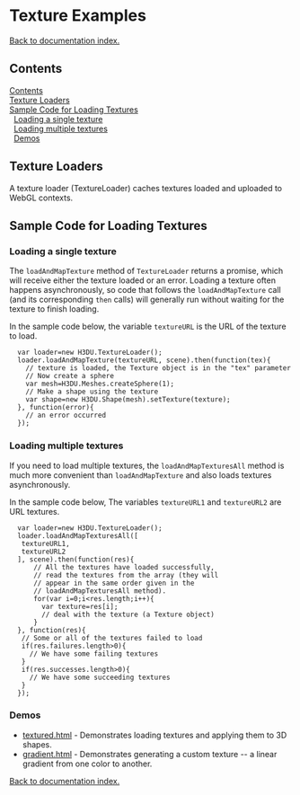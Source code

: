 # Texture Examples

[Back to documentation index.](index.md)

<a id=Contents></a>
## Contents

[Contents](#Contents)<br>[Texture Loaders](#Texture_Loaders)<br>[Sample Code for Loading Textures](#Sample_Code_for_Loading_Textures)<br>&nbsp;&nbsp;[Loading a single texture](#Loading_a_single_texture)<br>&nbsp;&nbsp;[Loading multiple textures](#Loading_multiple_textures)<br>&nbsp;&nbsp;[Demos](#Demos)<br>

## Texture Loaders

A texture loader (TextureLoader) caches textures loaded and uploaded to WebGL contexts.

<a id=Sample_Code_for_Loading_Textures></a>
## Sample Code for Loading Textures

<a id=Loading_a_single_texture></a>
### Loading a single texture

The `loadAndMapTexture` method of `TextureLoader` returns a promise, which will receive either
the texture loaded or an error. Loading a texture often happens asynchronously, so code that
follows the `loadAndMapTexture` call (and its corresponding `then` calls) will generally run without
waiting for the texture to finish loading.

In the sample code below, the variable `textureURL` is the URL of the texture to load.

```
  var loader=new H3DU.TextureLoader();
  loader.loadAndMapTexture(textureURL, scene).then(function(tex){
    // texture is loaded, the Texture object is in the "tex" parameter
    // Now create a sphere
    var mesh=H3DU.Meshes.createSphere(1);
    // Make a shape using the texture
    var shape=new H3DU.Shape(mesh).setTexture(texture);
  }, function(error){
    // an error occurred
  });
```

<a id=Loading_multiple_textures></a>
### Loading multiple textures

If you need to load multiple textures, the `loadAndMapTexturesAll` method
is much more convenient than `loadAndMapTexture` and also loads textures asynchronously.

In the sample code below, The variables `textureURL1` and `textureURL2` are URL textures.

```
  var loader=new H3DU.TextureLoader();
  loader.loadAndMapTexturesAll([
   textureURL1,
   textureURL2
  ], scene).then(function(res){
      // All the textures have loaded successfully,
      // read the textures from the array (they will
      // appear in the same order given in the
      // loadAndMapTexturesAll method).
      for(var i=0;i<res.length;i++){
        var texture=res[i];
        // deal with the texture (a Texture object)
      }
  }, function(res){
   // Some or all of the textures failed to load
   if(res.failures.length>0){
     // We have some failing textures
   }
   if(res.successes.length>0){
     // We have some succeeding textures
   }
  });
```

<a id=Demos></a>
### Demos

* [textured.html](https://peteroupc.github.io/html3dutil/demos/textured.html) - Demonstrates loading textures
and applying them to 3D shapes.
* [gradient.html](https://peteroupc.github.io/html3dutil/demos/gradient.html) - Demonstrates generating a custom
texture -- a linear gradient from one color to another.

[Back to documentation index.](index.md)
